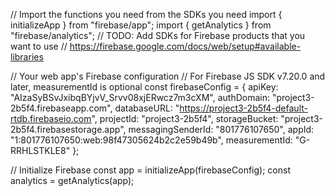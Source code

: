 // Import the functions you need from the SDKs you need
import { initializeApp } from "firebase/app";
import { getAnalytics } from "firebase/analytics";
// TODO: Add SDKs for Firebase products that you want to use
// https://firebase.google.com/docs/web/setup#available-libraries

// Your web app's Firebase configuration
// For Firebase JS SDK v7.20.0 and later, measurementId is optional
const firebaseConfig = {
  apiKey: "AIzaSyBSvJxibqBYjvV_Srvv08xjERwcz7m3cXM",
  authDomain: "project3-2b5f4.firebaseapp.com",
  databaseURL: "https://project3-2b5f4-default-rtdb.firebaseio.com",
  projectId: "project3-2b5f4",
  storageBucket: "project3-2b5f4.firebasestorage.app",
  messagingSenderId: "801776107650",
  appId: "1:801776107650:web:98f47305624b2c2e59b49b",
  measurementId: "G-RRHLSTKLE8"
};

// Initialize Firebase
const app = initializeApp(firebaseConfig);
const analytics = getAnalytics(app);
